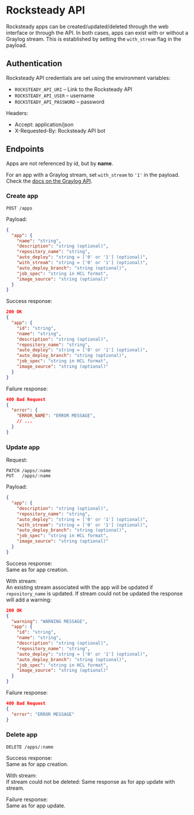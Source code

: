 # Rocksteady API

Rocksteady apps can be created/updated/deleted through the web interface or through the API. In both cases, apps can exist with or without a Graylog stream. This is established by setting the `with_stream` flag in the payload.

## Authentication

Rocksteady API credentials are set using the environment variables:

- `ROCKSTEADY_API_URI` – Link to the Rocksteady API
- `ROCKSTEADY_API_USER` – username
- `ROCKSTEADY_API_PASSWORD` – password

Headers:

* Accept: application/json
* X-Requested-By: Rocksteady API bot


## Endpoints

Apps are not referenced by id, but by **name**.

For an app with a Graylog stream, set `with_stream` to `'1'` in the payload. Check the [docs on the Graylog API](doc/graylog_api.md).


### Create app

```
POST /apps
```

Payload:

```json
{
  "app": {
    "name": "string",
    "description": "string (optional)",
    "repository_name": "string",
    "auto_deploy": "string = ['0' or '1'] (optional)",
    "with_stream": "string = ['0' or '1'] (optional)",
    "auto_deploy_branch": "string (optional)",
    "job_spec": "string in HCL format",
    "image_source": "string (optional)"
  }
}
```

Success response:

```json
200 OK
{
  "app": {
    "id": "string",
    "name": "string",
    "description": "string (optional)",
    "repository_name": "string",
    "auto_deploy": "string = ['0' or '1'] (optional)",
    "auto_deploy_branch": "string (optional)",
    "job_spec": "string in HCL format",
    "image_source": "string (optional)"
  }
}
```

Failure response:

```json
400 Bad Request
{
  "error": {
    "ERROR_NAME": "ERROR MESSAGE",
    // ...
  }
}
```

### Update app

Request:

```
PATCH /apps/:name
PUT   /apps/:name
```

Payload:

```json
{
  "app": {
    "description": "string (optional)",
    "repository_name": "string",
    "auto_deploy": "string = ['0' or '1'] (optional)",
    "with_stream": "string = ['0' or '1'] (optional)",
    "auto_deploy_branch": "string (optional)",
    "job_spec": "string in HCL format",
    "image_source": "string (optional)"
  }
}
```

Success response:  
Same as for app creation.

With stream:  
An existing stream associated with the app will be updated if `repository_name` is updated. If stream could not be updated the response will add a warning:

```json
200 OK
{
  "warning": "WARNING MESSAGE",
  "app": {
    "id": "string",
    "name": "string",
    "description": "string (optional)",
    "repository_name": "string",
    "auto_deploy": "string = ['0' or '1'] (optional)",
    "auto_deploy_branch": "string (optional)",
    "job_spec": "string in HCL format",
    "image_source": "string (optional)"
  }
}
```

Failure response:

```json
400 Bad Request
{
  "error": "ERROR MESSAGE"
}
```

### Delete app

```
DELETE /apps/:name
```

Success response:  
Same as for app creation.

With stream:  
If stream could not be deleted: Same response as for app update with stream.

Failure response:  
Same as for app update.
